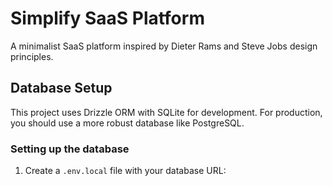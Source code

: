 # Simplify SaaS Platform

A minimalist SaaS platform inspired by Dieter Rams and Steve Jobs design principles.

## Database Setup

This project uses Drizzle ORM with SQLite for development. For production, you should use a more robust database like PostgreSQL.

### Setting up the database

1. Create a `.env.local` file with your database URL:

